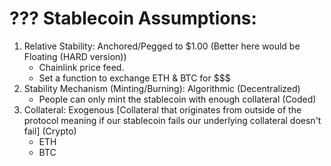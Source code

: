 # ??? Stablecoin Assumptions:

1. Relative Stability: Anchored/Pegged to $1.00 (Better here would be Floating (HARD version))
    - Chainlink price feed.
    - Set a function to exchange ETH & BTC for $$$
2. Stability Mechanism (Minting/Burning): Algorithmic (Decentralized)
    - People can only mint the stablecoin with enough collateral (Coded)
3. Collateral: Exogenous [Collateral that originates from outside of the protocol meaning if our stablecoin fails our underlying collateral doesn't fail] (Crypto)
    - ETH
    - BTC
